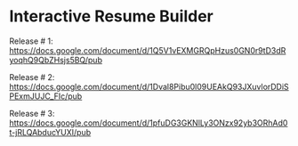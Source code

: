 # Interactive Resume Builder

Release # 1: https://docs.google.com/document/d/1Q5V1vEXMGRQpHzus0GN0r9tD3dRyoqhQ9QbZHsjs5BQ/pub

Release # 2: https://docs.google.com/document/d/1Dval8Pibu0l09UEAkQ93JXuvlorDDiSPExmJUJC_FIc/pub

Release # 3: https://docs.google.com/document/d/1pfuDG3GKNlLy3ONzx92yb3ORhAd0t-jRLQAbducYUXI/pub
